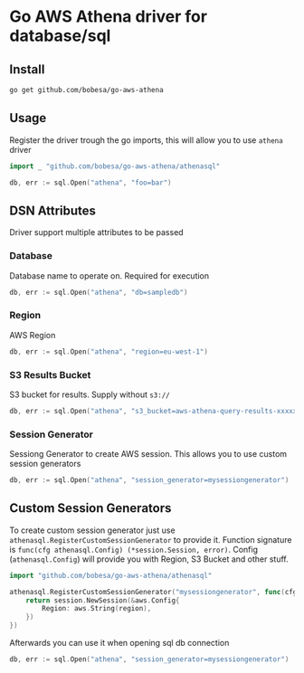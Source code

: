 # Go AWS Athena driver for database/sql

## Install

```bash
go get github.com/bobesa/go-aws-athena
```

## Usage

Register the driver trough the go imports, this will allow you to use `athena` driver

```go
import _ "github.com/bobesa/go-aws-athena/athenasql"

db, err := sql.Open("athena", "foo=bar")
```

## DSN Attributes

Driver support multiple attributes to be passed

### Database

Database name to operate on. Required for execution

```go
db, err := sql.Open("athena", "db=sampledb")
```

### Region

AWS Region

```go
db, err := sql.Open("athena", "region=eu-west-1")
```

### S3 Results Bucket

S3 bucket for results. Supply without `s3://`

```go
db, err := sql.Open("athena", "s3_bucket=aws-athena-query-results-xxxxxxxx-eu-west-1")
```

### Session Generator

Sessiong Generator to create AWS session. This allows you to use custom session generators

```go
db, err := sql.Open("athena", "session_generator=mysessiongenerator")
```

## Custom Session Generators

To create custom session generator just use `athenasql.RegisterCustomSessionGenerator` to provide it.
Function signature is `func(cfg athenasql.Config) (*session.Session, error)`.
Config (`athenasql.Config`) will provide you with Region, S3 Bucket and other stuff.

```go
import "github.com/bobesa/go-aws-athena/athenasql"

athenasql.RegisterCustomSessionGenerator("mysessiongenerator", func(cfg athenasql.Config) (*session.Session, error) {
	return session.NewSession(&aws.Config{
		Region: aws.String(region),
	})
})
```

Afterwards you can use it when opening sql db connection

```go
db, err := sql.Open("athena", "session_generator=mysessiongenerator")
```